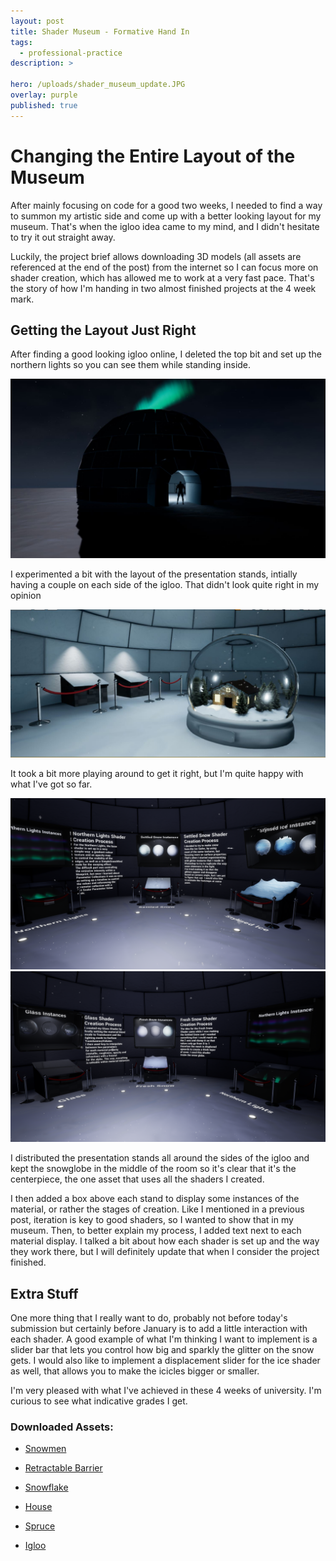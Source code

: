 ```yaml
---
layout: post
title: Shader Museum - Formative Hand In
tags:
  - professional-practice
description: >
  
hero: /uploads/shader_museum_update.JPG
overlay: purple
published: true
---
```


# Changing the Entire Layout of the Museum
After mainly focusing on code for a good two weeks, I needed to find a way to summon my artistic side and come up with a better looking layout for my museum. That's when the igloo idea came to my mind, and I didn't hesitate to try it out straight away. 

Luckily, the project brief allows downloading 3D models (all assets are referenced at the end of the post) from the internet so I can focus more on shader creation, which has allowed me to work at a very fast pace. That's the story of how I'm handing in two almost finished projects at the 4 week mark. 

## Getting the Layout Just Right
After finding a good looking igloo online, I deleted the top bit and set up the northern lights so you can see them while standing inside.

![](/uploads/shader_museum_update.JPG)

I experimented a bit with the layout of the presentation stands, intially having a couple on each side of the igloo. That didn't look quite right in my opinion

![](/uploads/shader_museum_update2.JPG)

It took a bit more playing around to get it right, but I'm quite happy with what I've got so far.

![](/uploads/museum_new_ss4.png)
![](/uploads/museum_new_ss5.png)

I distributed the presentation stands all around the sides of the igloo and kept the snowglobe in the middle of the room so it's clear that it's the centerpiece, the one asset that uses all the shaders I created.

I then added a box above each stand to display some instances of the material, or rather the stages of creation. Like I mentioned in a previous post, iteration is key to good shaders, so I wanted to show that in my museum. Then, to better explain my process, I added text next to each material display. I talked a bit about how each shader is set up and the way they work there, but I will definitely update that when I consider the project finished.

## Extra Stuff
One more thing that I really want to do, probably not before today's submission but certainly before January is to add a little interaction with each shader. A good example of what I'm thinking I want to implement is a slider bar that lets you control how big and sparkly the glitter on the snow gets. I would also like to implement a displacement slider for the ice shader as well, that allows you to make the icicles bigger or smaller.

I'm very pleased with what I've achieved in these 4 weeks of university. I'm curious to see what indicative grades I get.

### Downloaded Assets:
- [Snowmen](https://www.turbosquid.com/3d-models/3d-christmas-new-years-thanks-1664834)


- [Retractable Barrier](https://www.turbosquid.com/3d-models/3d-retractable-barrier-1585436)

- [Snowflake](https://www.turbosquid.com/3d-models/snow-snowflake-model-1477293)

- [House](https://www.turbosquid.com/3d-models/free-max-mode-small-house/220643)

- [Spruce](https://www.turbosquid.com/3d-models/3d-spruce-model/786246)

- [Igloo](https://3dsky.org/3dmodels/show/ighlu)